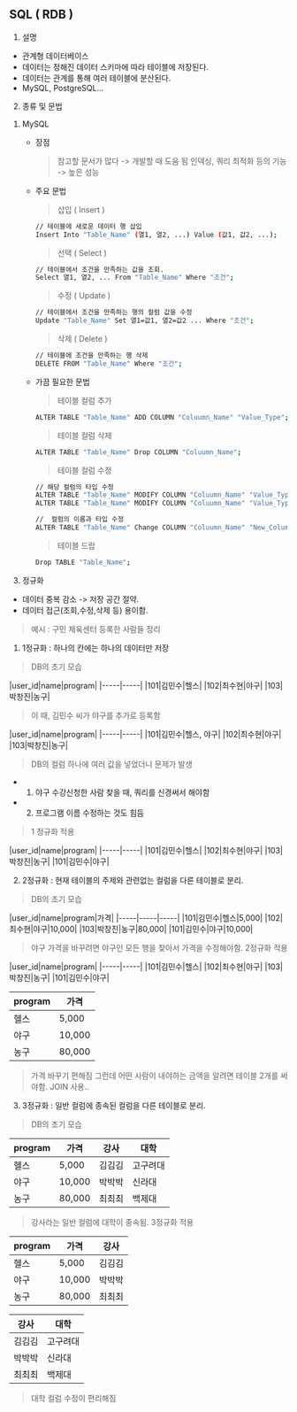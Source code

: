 ## SQL ( RDB )

1. 설명
- 관계형 데이터베이스
- 데이터는 정해진 데이터 스키마에 따라 테이블에 저장된다.
- 데이터는 관계를 통해 여러 테이블에 분산된다.
- MySQL, PostgreSQL...

2. 종류 및 문법
1) MySQL

    - 장점

        > 참고할 문서가 많다 -> 개발할 때 도움 됨
        > 인덱싱, 쿼리 최적화 등의 기능 -> 높은 성능
        > 

    - 주요 문법

        > 삽입 ( Insert )

        ```sh
        // 테이블에 새로운 데이터 행 삽입
        Insert Into "Table_Name" (열1, 열2, ...) Value (값1, 값2, ...);
        ```

        > 선택 ( Select )

        ```sh
        // 테이블에서 조건을 만족하는 값을 조회.
        Select 열1, 열2, ... From "Table_Name" Where "조건";
        ```

        > 수정 ( Update )

        ```sh
        // 테이블에서 조건을 만족하는 행의 컬럼 값을 수정
        Update "Table_Name" Set 열1=값1, 열2=값2 ... Where "조건";
        ```

        > 삭제 ( Delete )

        ```sh
        // 테이블에 조건을 만족하는 행 삭제 
        DELETE FROM "Table_Name" Where "조건";
        ```

    - 가끔 필요한 문법

        > 테이블 컬럼 추가

        ```sh
        ALTER TABLE "Table_Name" ADD COLUMN "Coluumn_Name" "Value_Type";
        ```

        > 테이블 컬럼 삭제
        
        ```sh
        ALTER TABLE "Table_Name" Drop COLUMN "Coluumn_Name";
        ```

        > 테이블 컬럼 수정
        
        ```sh
        // 해당 컬럼의 타입 수정
        ALTER TABLE "Table_Name" MODIFY COLUMN "Coluumn_Name" "Value_Type";
        ALTER TABLE "Table_Name" MODIFY COLUMN "Coluumn_Name" "Value_Type" NOT NULL;
        
        //  컬럼의 이름과 타입 수정
        ALTER TABLE "Table_Name" Change COLUMN "Coluumn_Name" "New_Column_Name" "Value_Type";
        ```

        > 테이블 드랍
        
        ```sh
        Drop TABLE "Table_Name";
        ```


3. 정규화

- 데이터 중복 감소 -> 저장 공간 절약.
- 데이터 접근(조회,수정,삭제 등) 용이함.

> 예시 : 구민 체육센터 등록한 사람들 정리

1) 1정규화 : 하나의 칸에는 하나의 데이터만 저장

> DB의 초기 모습

|user_id|name|program|
|-----|-----|
|101|김민수|헬스|
|102|최수현|야구|
|103|박창진|농구|

> 이 때, 김민수 씨가 야구를 추가로 등록함

|user_id|name|program|
|-----|-----|
|101|김민수|헬스, 야구|
|102|최수현|야구|
|103|박창진|농구|

> DB의 컬럼 하나에 여러 값을 넣었더니 문제가 발생
- 1) 야구 수강신청한 사람 찾을 때, 쿼리를 신경써서 해야함
- 2) 프로그램 이름 수정하는 것도 힘듬

> 1 정규화 적용

|user_id|name|program|
|-----|-----|
|101|김민수|헬스|
|102|최수현|야구|
|103|박창진|농구|
|101|김민수|야구|

2) 2정규화 : 현재 테이블의 주제와 관련없는 컬럼을 다른 테이블로 분리.

> DB의 초기 모습

|user_id|name|program|가격|
|-----|-----|-----|
|101|김민수|헬스|5,000|
|102|최수현|야구|10,000|
|103|박창진|농구|80,000|
|101|김민수|야구|10,000|

> 야구 가격을 바꾸려면 야구인 모든 행을 찾아서 가격을 수정해야함.
> 2정규화 적용

|user_id|name|program|
|-----|-----|
|101|김민수|헬스|
|102|최수현|야구|
|103|박창진|농구|
|101|김민수|야구|

|program|가격|
|-----|-----|
|헬스|5,000|
|야구|10,000|
|농구|80,000|

> 가격 바꾸기 편해짐
> 그런데 어떤 사람이 내야하는 금액을 알려면 테이블 2개를 써야함.
> JOIN 사용..

3) 3정규화 : 일반 컬럼에 종속된 컬럼을 다른 테이블로 분리.

> DB의 초기 모습

|program|가격|강사|대학|
|-----|-----|-----|-----|
|헬스|5,000|김김김|고구려대|
|야구|10,000|박박박|신라대|
|농구|80,000|최최최|백제대|

> 강사라는 일반 컬럼에 대학이 종속됨.
> 3정규화 적용

|program|가격|강사|
|-----|-----|-----|
|헬스|5,000|김김김|
|야구|10,000|박박박|
|농구|80,000|최최최|

|강사|대학|
|-----|-----|
|김김김|고구려대|
|박박박|신라대|
|최최최|백제대|

> 대학 컬럼 수정이 편리해짐
